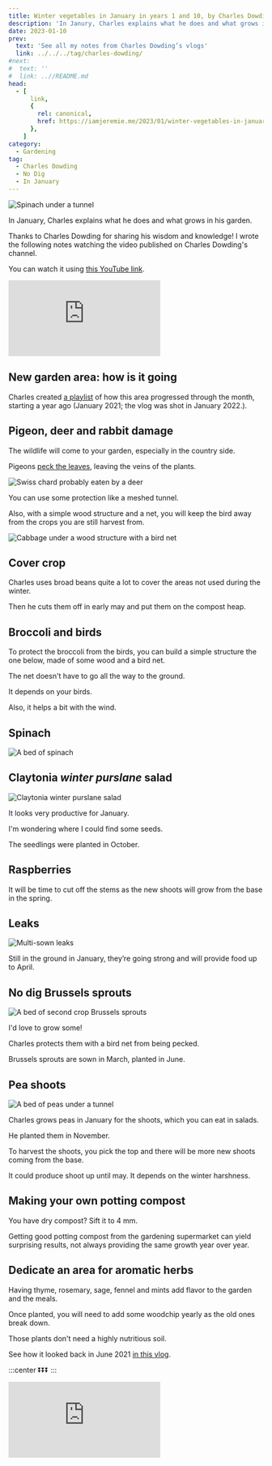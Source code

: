 ```yaml
---
title: Winter vegetables in January in years 1 and 10, by Charles Dowding
description: 'In Janury, Charles explains what he does and what grows in his garden.'
date: 2023-01-10
prev:
  text: 'See all my notes from Charles Dowding’s vlogs'
  link: ../../../tag/charles-dowding/
#next:
#  text: ''
#  link: ..//README.md
head:
  - [
      link,
      {
        rel: canonical,
        href: https://iamjeremie.me/2023/01/winter-vegetables-in-january-charles-dowding,
      },
    ]
category:
  - Gardening
tag:
  - Charles Dowding
  - No Dig
  - In January
---
```


![Spinach under a tunnel](/images/2023-01-10-spinach-under-a-tunnel.jpg 'Credits: image taken from Charles Dowding’s vlog')

In January, Charles explains what he does and what grows in his garden.

Thanks to Charles Dowding for sharing his wisdom and knowledge! I wrote the following notes watching the video published on Charles Dowding's channel.

<!-- more -->

You can watch it using [this YouTube link](https://www.youtube.com/watch?v=nY32M39jQ1k).

<!-- markdownlint-disable MD033 -->
<p class="newsletter-wrapper"><iframe class="newsletter-embed" src="https://iamjeremie.substack.com/embed" frameborder="0" scrolling="no"></iframe></p>

## New garden area: how is it going

Charles created [a playlist](https://www.youtube.com/watch?v=rA66WaH6Cu0&t=0s) of how this area progressed through the month, starting a year ago (January 2021; the vlog was shot in January 2022.).

## Pigeon, deer and rabbit damage

The wildlife will come to your garden, especially in the country side.

Pigeons [peck the leaves](https://youtu.be/nY32M39jQ1k?t=96), leaving the veins of the plants.

![Swiss chard probably eaten by a deer](./images/chard-eaten-by-deer.jpg "At this time of the year, Charles is OK to leave the wildlife eat the remaining vegetables. Credits: image taken from Charles Dowding's vlog")

You can use some protection like a meshed tunnel.

Also, with a simple wood structure and a net, you will keep the bird away from the crops you are still harvest from.

![Cabbage under a wood structure with a bird net](./images/cabbages-undercover.jpg "Credits: image taken from Charles Dowding's vlog")

## Cover crop

Charles uses broad beans quite a lot to cover the areas not used during the winter.

Then he cuts them off in early may and put them on the compost heap.

## Broccoli and birds

To protect the broccoli from the birds, you can build a simple structure the one below, made of some wood and a bird net.

The net doesn't have to go all the way to the ground.

It depends on your birds.

Also, it helps a bit with the wind.

## Spinach

![A bed of spinach](/images/2023-01-10-spinach-under-a-tunnel.jpg "Amazing, I want to have that as well! Credits: image taken from Charles Dowding's vlog")

## Claytonia _winter purslane_ salad

![Claytonia winter purslane salad](./images/claytonia-salad.jpg "Winter greens provide an important source of food in the cool months. Credits: image taken from Charles Dowding's vlog")

It looks very productive for January.

I'm wondering where I could find some seeds.

The seedlings were planted in October.

## Raspberries

It will be time to cut off the stems as the new shoots will grow from the base in the spring.

## Leaks

![Multi-sown leaks](./images/multi-sown-leaks.jpg "Strong looking multi-sown leaks. Credits: image taken from Charles Dowding's vlog")

Still in the ground in January, they’re going strong and will provide food up to April.

## No dig Brussels sprouts

![A bed of second crop Brussels sprouts](./images/bed-of-brussel-sprouts.jpg "Look at those amazing plants! Credits: image taken from Charles Dowding's vlog")

I'd love to grow some!

Charles protects them with a bird net from being pecked.

Brussels sprouts are sown in March, planted in June.

## Pea shoots

![A bed of peas under a tunnel](./images/bed-of-peas.jpg "It’s unusual to have peas in January. But under a cover, they can be fine. Credits: image taken from Charles Dowding's vlog")

Charles grows peas in January for the shoots, which you can eat in salads.

He planted them in November.

To harvest the shoots, you pick the top and there will be more new shoots coming from the base.

It could produce shoot up until may. It depends on the winter harshness.

## Making your own potting compost

You have dry compost? Sift it to 4 mm.

Getting good potting compost from the gardening supermarket can yield surprising results, not always providing the same growth year over year.

## Dedicate an area for aromatic herbs

Having thyme, rosemary, sage, fennel and mints add flavor to the garden and the meals.

Once planted, you will need to add some woodchip yearly as the old ones break down.

Those plants don't need a highly nutritious soil.

See how it looked back in June 2021 [in this vlog](https://www.youtube.com/watch?v=qrwy4U7kjtI&t=0s).

:::center ⏬⏬⏬ :::

<!-- markdownlint-disable MD033 -->
<p class="newsletter-wrapper"><iframe class="newsletter-embed" src="https://iamjeremie.substack.com/embed" frameborder="0" scrolling="no"></iframe></p>

